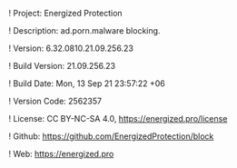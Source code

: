 ! Project: Energized Protection

! Description: ad.porn.malware blocking.

! Version: 6.32.0810.21.09.256.23

! Build Version: 21.09.256.23

! Build Date: Mon, 13 Sep 21 23:57:22 +06

! Version Code: 2562357

! License: CC BY-NC-SA 4.0, https://energized.pro/license

! Github: https://github.com/EnergizedProtection/block

! Web: https://energized.pro
